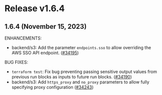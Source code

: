 # Release v1.6.4
## 1.6.4 (November 15, 2023)

ENHANCEMENTS:
* backend/s3: Add the parameter `endpoints.sso` to allow overriding the AWS SSO API endpoint. ([#34195](https://github.com/hashicorp/terraform/pull/34195))

BUG FIXES:
* `terraform test`: Fix bug preventing passing sensitive output values from previous run blocks as inputs to future run blocks. ([#34190](https://github.com/hashicorp/terraform/pull/34190))
* backend/s3: Add `https_proxy` and `no_proxy` parameters to allow fully specifying proxy configuration ([#34243](https://github.com/hashicorp/terraform/pull/34243))

